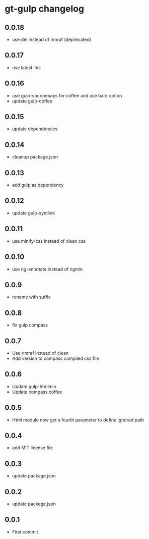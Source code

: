 # gt-gulp changelog

## 0.0.18

- use del instead of rimraf (deprecated)

## 0.0.17

- use latest libs

## 0.0.16

- use gulp-sourcemaps for coffee and use bare option
- update gulp-coffee

## 0.0.15

- update dependencies

## 0.0.14

- cleanup package.json

## 0.0.13

- add gulp as dependency

## 0.0.12

- update gulp-symlink

## 0.0.11

- use minify-css instead of clean css

## 0.0.10

- use ng-annotate instead of ngmin

## 0.0.9

- rename with suffix

## 0.0.8

- fix gulp compass

## 0.0.7

- Use rimraf instead of clean
- Add version to compass compiled css file

## 0.0.6

- Update gulp-htmlmin
- Update compass.coffee

## 0.0.5

- Html module now get a fourth parameter to define ignored path

## 0.0.4

- add MIT license file

## 0.0.3

- update package.json

## 0.0.2

- update package.json

## 0.0.1

- First commit
